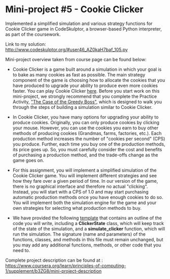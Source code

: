 # Mini-project #5 - Cookie Clicker

Implemented a simplified simulation and various strategy functions for Cookie Clicker game in CodeSkulptor, a browser-based Python interpreter, as part of the coursework. 

Link to my solution:
<http://www.codeskulptor.org/#user46_AZ0kaH7baf_105.py>

Mini-project overview taken from course page can be found below:
* Cookie Clicker is a game built around a simulation in which your goal is to bake as many cookies as fast as possible. The main strategy component of the game is choosing how to allocate the cookies that you have produced to upgrade your ability to produce even more cookies faster. You can play Cookie Clicker [here](http://orteil.dashnet.org/cookieclicker/). Before you start work on this mini-project, we strongly recommend that you complete the Practice Activity, ["The Case of the Greedy Boss"](https://www.coursera.org/learn/principles-of-computing-1/supplement/b8bvB/practice-activity-the-case-of-the-greedy-boss), which is designed to walk you through the steps of building a simulation similar to Cookie Clicker.

* In Cookie Clicker, you have many options for upgrading your ability to produce cookies. Originally, you can only produce cookies by clicking your mouse. However, you can use the cookies you earn to buy other methods of producing cookies (Grandmas, farms, factories, etc.). Each production method increases the number of "cookies per second" (CPS) you produce. Further, each time you buy one of the production methods, its price goes up. So, you must carefully consider the cost and benefits of purchasing a production method, and the trade-offs change as the game goes on.

* For this assignment, you will implement a simplified simulation of the Cookie Clicker game. You will implement different strategies and see how they fare over a given period of time. In our version of the game, there is no graphical interface and therefore no actual "clicking". Instead, you will start with a CPS of 1.0 and may start purchasing automatic production methods once you have enough cookies to do so. You will implement both the simulation engine for the game and your own strategies for selecting what production methods to buy.

* We have provided the following [template](http://www.codeskulptor.org/#poc_clicker_template.py) that contains an outline of the code you will write, including a **ClickerState** class, which will keep track of the state of the simulation, and a **simulate_clicker** function, which will run the simulation. The signature (name and parameters) of the functions, classes, and methods in this file must remain unchanged, but you may add any additional functions, methods, or other code that you need to.

Complete project description can be found at : 
<https://www.coursera.org/learn/principles-of-computing-1/supplement/b3ZG8/mini-project-description>
